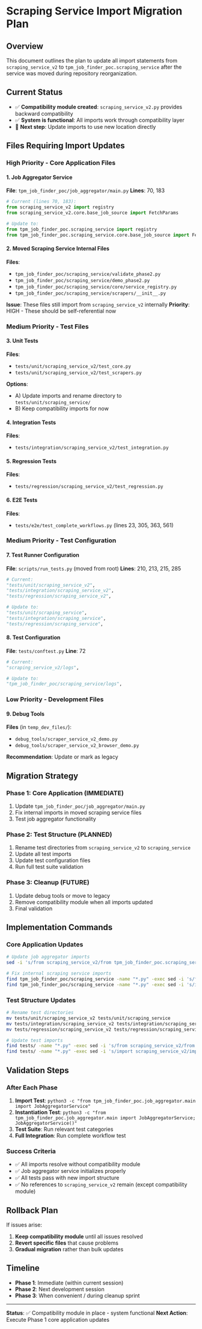 # Scraping Service Import Migration Plan

## Overview
This document outlines the plan to update all import statements from `scraping_service_v2` to `tpm_job_finder_poc.scraping_service` after the service was moved during repository reorganization.

## Current Status
- ✅ **Compatibility module created**: `scraping_service_v2.py` provides backward compatibility
- ✅ **System is functional**: All imports work through compatibility layer
- 🔄 **Next step**: Update imports to use new location directly

## Files Requiring Import Updates

### **High Priority - Core Application Files**

#### 1. **Job Aggregator Service** 
**File**: `tpm_job_finder_poc/job_aggregator/main.py`
**Lines**: 70, 183
```python
# Current (lines 70, 183):
from scraping_service_v2 import registry
from scraping_service_v2.core.base_job_source import FetchParams

# Update to:
from tpm_job_finder_poc.scraping_service import registry
from tpm_job_finder_poc.scraping_service.core.base_job_source import FetchParams
```

#### 2. **Moved Scraping Service Internal Files**
**Files**: 
- `tpm_job_finder_poc/scraping_service/validate_phase2.py`
- `tpm_job_finder_poc/scraping_service/demo_phase2.py`
- `tpm_job_finder_poc/scraping_service/core/service_registry.py`
- `tpm_job_finder_poc/scraping_service/scrapers/__init__.py`

**Issue**: These files still import from `scraping_service_v2` internally
**Priority**: HIGH - These should be self-referential now

### **Medium Priority - Test Files**

#### 3. **Unit Tests**
**Files**:
- `tests/unit/scraping_service_v2/test_core.py`
- `tests/unit/scraping_service_v2/test_scrapers.py`

**Options**:
- A) Update imports and rename directory to `tests/unit/scraping_service/`
- B) Keep compatibility imports for now

#### 4. **Integration Tests**
**Files**:
- `tests/integration/scraping_service_v2/test_integration.py`

#### 5. **Regression Tests**
**Files**:
- `tests/regression/scraping_service_v2/test_regression.py`

#### 6. **E2E Tests**
**Files**:
- `tests/e2e/test_complete_workflows.py` (lines 23, 305, 363, 561)

### **Medium Priority - Test Configuration**

#### 7. **Test Runner Configuration**
**File**: `scripts/run_tests.py` (moved from root)
**Lines**: 210, 213, 215, 285
```python
# Current:
"tests/unit/scraping_service_v2",
"tests/integration/scraping_service_v2", 
"tests/regression/scraping_service_v2",

# Update to:
"tests/unit/scraping_service",
"tests/integration/scraping_service",
"tests/regression/scraping_service",
```

#### 8. **Test Configuration**
**File**: `tests/conftest.py`
**Line**: 72
```python
# Current:
"scraping_service_v2/logs",

# Update to:
"tpm_job_finder_poc/scraping_service/logs",
```

### **Low Priority - Development Files**

#### 9. **Debug Tools**
**Files** (in `temp_dev_files/`):
- `debug_tools/scraper_service_v2_demo.py`
- `debug_tools/scraper_service_v2_browser_demo.py`

**Recommendation**: Update or mark as legacy

## Migration Strategy

### **Phase 1: Core Application (IMMEDIATE)**
1. Update `tpm_job_finder_poc/job_aggregator/main.py`
2. Fix internal imports in moved scraping service files
3. Test job aggregator functionality

### **Phase 2: Test Structure (PLANNED)**
1. Rename test directories from `scraping_service_v2` to `scraping_service`
2. Update all test imports
3. Update test configuration files
4. Run full test suite validation

### **Phase 3: Cleanup (FUTURE)**
1. Update debug tools or move to legacy
2. Remove compatibility module when all imports updated
3. Final validation

## Implementation Commands

### **Core Application Updates**
```bash
# Update job aggregator imports
sed -i 's/from scraping_service_v2/from tpm_job_finder_poc.scraping_service/g' tpm_job_finder_poc/job_aggregator/main.py

# Fix internal scraping service imports
find tpm_job_finder_poc/scraping_service -name "*.py" -exec sed -i 's/from scraping_service_v2/from tpm_job_finder_poc.scraping_service/g' {} \;
find tpm_job_finder_poc/scraping_service -name "*.py" -exec sed -i 's/import scraping_service_v2/import tpm_job_finder_poc.scraping_service as scraping_service_v2/g' {} \;
```

### **Test Structure Updates** 
```bash
# Rename test directories
mv tests/unit/scraping_service_v2 tests/unit/scraping_service
mv tests/integration/scraping_service_v2 tests/integration/scraping_service  
mv tests/regression/scraping_service_v2 tests/regression/scraping_service

# Update test imports
find tests/ -name "*.py" -exec sed -i 's/from scraping_service_v2/from tpm_job_finder_poc.scraping_service/g' {} \;
find tests/ -name "*.py" -exec sed -i 's/import scraping_service_v2/import tpm_job_finder_poc.scraping_service as scraping_service_v2/g' {} \;
```

## Validation Steps

### **After Each Phase**
1. **Import Test**: `python3 -c "from tpm_job_finder_poc.job_aggregator.main import JobAggregatorService"`
2. **Instantiation Test**: `python3 -c "from tpm_job_finder_poc.job_aggregator.main import JobAggregatorService; JobAggregatorService()"`
3. **Test Suite**: Run relevant test categories
4. **Full Integration**: Run complete workflow test

### **Success Criteria**
- ✅ All imports resolve without compatibility module
- ✅ Job aggregator service initializes properly
- ✅ All tests pass with new import structure
- ✅ No references to `scraping_service_v2` remain (except compatibility module)

## Rollback Plan
If issues arise:
1. **Keep compatibility module** until all issues resolved
2. **Revert specific files** that cause problems
3. **Gradual migration** rather than bulk updates

## Timeline
- **Phase 1**: Immediate (within current session)
- **Phase 2**: Next development session  
- **Phase 3**: When convenient / during cleanup sprint

---

**Status**: ✅ Compatibility module in place - system functional
**Next Action**: Execute Phase 1 core application updates
